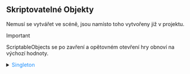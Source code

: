 ## Skriptovatelné Objekty

Nemusí se vytvářet ve scéně, jsou namísto toho vytvořeny již v projektu.

> [!IMPORTANT]
> ScriptableObjects se po zavření a opětovném otevření hry obnoví na výchozí hodnoty.


<details>
<summary><span style="color:#1E90FF;">Singleton</span></summary>
<iframe width="560" height="315" src="https://www.youtube.com/embed/O7ziNEzanWI?si=oymyfqzq4v0hDHn6" title="YouTube video player" frameborder="0" allow="accelerometer; autoplay; clipboard-write; encrypted-media; gyroscope; picture-in-picture; web-share" referrerpolicy="strict-origin-when-cross-origin" allowfullscreen></iframe>
 </details>